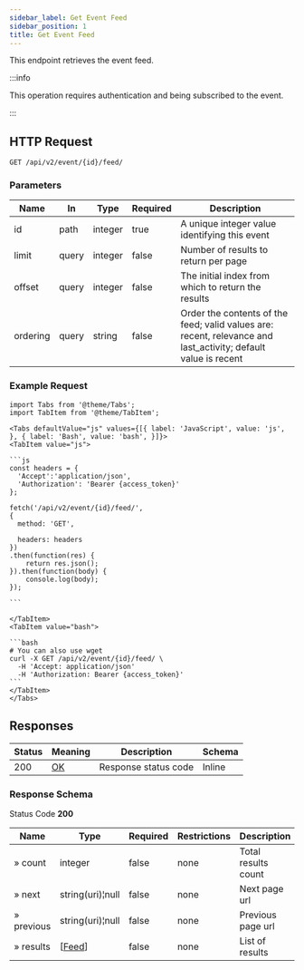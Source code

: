 ```yaml
---
sidebar_label: Get Event Feed
sidebar_position: 1
title: Get Event Feed
---
```


This endpoint retrieves the event feed.

:::info

This operation requires authentication and being subscribed to the event.

:::

## HTTP Request

`GET /api/v2/event/{id}/feed/`

### Parameters

| Name     | In    | Type    | Required | Description                                                                                                    |
|----------|-------|---------|----------|----------------------------------------------------------------------------------------------------------------|
| id       | path  | integer | true     | A unique integer value identifying this event                                                                  |
| limit    | query | integer | false    | Number of results to return per page                                                                           |
| offset   | query | integer | false    | The initial index from which to return the results                                                             |
| ordering | query | string  | false    | Order the contents of the feed; valid values are: recent, relevance and last_activity; default value is recent |

### Example Request

````mdx-code-block
import Tabs from '@theme/Tabs';
import TabItem from '@theme/TabItem';

<Tabs defaultValue="js" values={[{ label: 'JavaScript', value: 'js', }, { label: 'Bash', value: 'bash', }]}>
<TabItem value="js">

```js
const headers = {
  'Accept':'application/json',
  'Authorization': 'Bearer {access_token}'
};

fetch('/api/v2/event/{id}/feed/',
{
  method: 'GET',

  headers: headers
})
.then(function(res) {
    return res.json();
}).then(function(body) {
    console.log(body);
});

```

</TabItem>
<TabItem value="bash">

```bash
# You can also use wget
curl -X GET /api/v2/event/{id}/feed/ \
  -H 'Accept: application/json'
  -H 'Authorization: Bearer {access_token}'
```
</TabItem>
</Tabs>
````

## Responses

| Status | Meaning                                                 | Description          | Schema |
|--------|---------------------------------------------------------|----------------------|--------|
| 200    | [OK](https://tools.ietf.org/html/rfc7231#section-6.3.1) | Response status code | Inline |

### Response Schema

Status Code **200**

| Name       | Type                                         | Required | Restrictions | Description         |
|------------|----------------------------------------------|----------|--------------|---------------------|
| » count    | integer                                      | false    | none         | Total results count |
| » next     | string(uri)¦null                             | false    | none         | Next page url       |
| » previous | string(uri)¦null                             | false    | none         | Previous page url   |
| » results  | [[Feed](/docs/apireference/v2/schemas/feed)] | false    | none         | List of results     |
